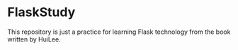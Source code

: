# FlaskStudy
This repository is just a practice for learning Flask technology from the book written by HuiLee.
